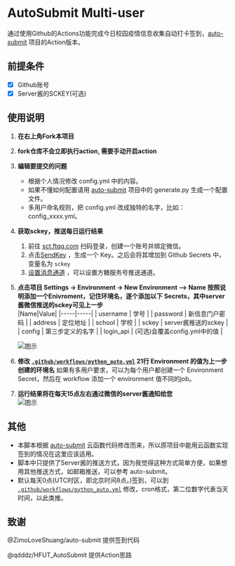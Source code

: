 # AutoSubmit Multi-user

通过使用Github的Actions功能完成今日校园疫情信息收集自动打卡签到，[auto-submit](https://github.com/ZimoLoveShuang/auto-submit) 项目的Action版本。

## 前提条件
- [x] Github账号
- [x] Server酱的SCKEY(可选)

## 使用说明

1. **在右上角Fork本项目**  
2. **fork仓库不会立即执行action, 需要手动开启action**
3. **编辑要提交的问题**
   - 根据个人情况修改 config.yml 中的内容。
   - 如果不懂如何配置请用 [auto-submit](https://github.com/ZimoLoveShuang/auto-submit) 项目中的 generate.py 生成一个配置文件。
   - 多用户命名规则，把 config.yml 改成独特的名字，比如：config_xxxx.yml。
4. **获取sckey，推送每日运行结果**  
   1. 前往 [sct.ftqq.com](http://sct.ftqq.com/login) 扫码登录，创建一个账号并绑定微信。
   2. 点击[SendKey](https://sct.ftqq.com/sendkey) ，生成一个 Key。之后会将其增加到 Github Secrets 中，变量名为 `sckey`
   3. [设置消息通道](https://sct.ftqq.com/forward) ，可以设置方糖服务号推送通道。
5. **点击项目 Settings -> Environment -> New Environment —> Name 按照说明添加一个Enivroment，记住环境名，逐个添加以下 Secrets，其中server酱微信推送的sckey可见上一步**  
   |Name|Value|
   |-----|-----|
   | username | 学号 |
   | password | 新信息门户密码 |
   | address | 定位地址 |
   | school | 学校 |
   | sckey | server酱推送的sckey |
   | config | 第三步定义的名字 |
   | login_api | (可选)会覆盖config.yml中的值 |

   ![图示](https://raw.githubusercontent.com/Aquaakuma/Cpdaily_Submit/main/docs/imgs/secret.png)
6. **修改 [`.github/workflows/python_auto.yml`](https://github.com/Aquaakuma/Cpdaily_Submit/blob/77c5810562005bde2dba37306deb99ad057d6d17/.github/workflows/python_auto.yml#L21) 21行 Environment 的值为上一步创建的环境名**
   如果有多用户要求，可以为每个用户都创建一个 Environment Secret，然后在 workflow 添加一个 environment 值不同的job。
7. **运行结果将在每天15点左右通过微信的server酱通知给您**  
   ![图示](https://raw.githubusercontent.com/Aquaakuma/Cpdaily_Submit/main/docs/imgs/result.jpg)

## 其他
   - 本脚本根据 [auto-submit](https://github.com/ZimoLoveShuang/auto-submit) 云函数代码修改而来，所以原项目中能用云函数实现签到的情况在这里应该适用。
   - 脚本中只提供了Server酱的推送方式，因为我觉得这种方式简单方便，如果想用其他推送方式，如邮箱推送，可以参考 auto-submit。
   - 默认每天0点(UTC时区，即北京时间8点。)签到，可以到 [`.github/workflows/python_auto.yml`](https://github.com/Aquaakuma/Cpdaily_Submit/blob/77c5810562005bde2dba37306deb99ad057d6d17/.github/workflows/python_auto.yml#L12) 修改，cron格式，第二位数字代表当天时间，以此类推。
## 致谢

@ZimoLoveShuang/auto-submit 提供签到代码

@qdddz/HFUT_AutoSubmit 提供Action思路
